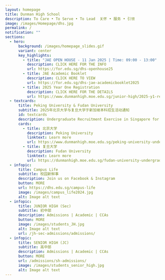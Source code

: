 ```yaml
---
layout: homepage
title: Dunman High School
description: To Care • To Serve • To Lead  关怀 • 服务 • 引领
image: /images/Homepage/dhs.jpg
permalink: /
notification: ""
sections:
  - hero:
      background: /images/homepage_slides.gif
      variant: center
      key_highlights:
        - title: "JAE OPEN HOUSE - 11 Jan 2025 | Time: 09:00 - 13:00"
          description: CLICK HERE FOR THE INFO
          url: https://for.edu.sg/dhs-openhouse25
        - title: JAE Academic Booklet
          description: CLICK HERE TO VIEW
          url: https://for.edu.sg/dhs-jae-academicbooklet2025
        - title: 2025 Year One Registration
          description: CLICK HERE FOR THE DETAILS
          url: https://www.dunmanhigh.moe.edu.sg/junior-high/2025-y1-registration
  - textcards:
      title: Peking University & Fudan University
      subtitle: 2025年北京大学与复旦大学于新加坡本科招生活动通知
      id: textcards
      description: Undergraduate Recruitment Exercise in Singapore for 2025
      cards:
        - title: 北京大学
          description: Peking University
          linktext: Learn more
          url: https://www.dunmanhigh.moe.edu.sg/peking-university-undergraduate-recruitment-exercise-2025/
        - title: 复旦大学
          description: Fudan University
          linktext: Learn more
          url: https://dunmanhigh.moe.edu.sg/fudan-university-undergraduate-recruitment-exercise-2025
  - infopic:
      title: Campus Life
      subtitle: 校园新鲜事
      description: Join us on Facebook & Instagram
      button: MORE
      url: https://dhs.edu.sg/campus-life
      image: /images/campus_life2024.jpg
      alt: Image alt text
  - infopic:
      title: JUNIOR HIGH (Sec)
      subtitle: 初中部
      description: Admissions | Academic | CCAs
      button: MORE
      image: /images/students_JH.jpg
      alt: Image alt text
      url: /jh-sec-admissions/admissions/
  - infopic:
      title: SENIOR HIGH (JC)
      subtitle: 高中部
      description: Admissions | Academic | CCAs
      button: MORE
      url: /admissions/sh-admissions/
      image: /images/students_senior_high.jpg
      alt: Image alt text
---
```

